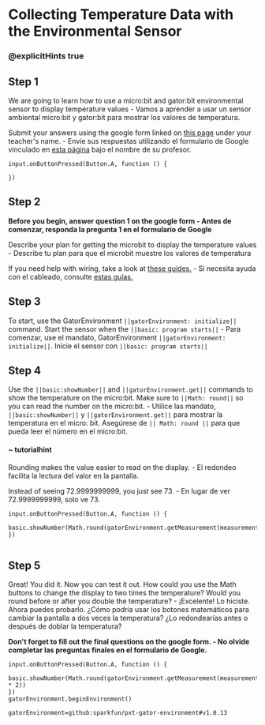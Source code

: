 # Collecting Temperature Data with the Environmental Sensor
### @explicitHints true
 
## Step 1
 
We are going to learn how to use a micro:bit and gator:bit environmental sensor  to display temperature values - Vamos a aprender a usar un sensor ambiental micro:bit y gator:bit para mostrar los valores de temperatura.
 
Submit your answers using the google form linked on [this page](https://schoolwidelabs.github.io/sensor-immersion/assessments/Lesson2/environmental_assessment.html) under your teacher's name. - Envíe sus respuestas utilizando el formulario de Google vinculado en [esta página](https://schoolwidelabs.github.io/sensor-immersion/assessments/Lesson2/environmental_assessment.html) bajo el nombre de su profesor.
 
```template
input.onButtonPressed(Button.A, function () {
    
})
```
 
## Step 2
 
**Before you begin, answer question 1 on the google form - Antes de comenzar, responda la pregunta 1 en el formulario de Google**

Describe your plan for getting the microbit to display the temperature values - 
Describe tu plan para que el microbit muestre los valores de temperatura
 
If you need help with wiring, take a look at [these guides.](https://docs.google.com/document/d/1KrhVLl_owwXz_xAVbcIEAG9O5N4wdBY3mjd-GX34Bag/edit?usp=sharing) - 
Si necesita ayuda con el cableado, consulte [estas guías.](https://docs.google.com/document/d/1KrhVLl_owwXz_xAVbcIEAG9O5N4wdBY3mjd-GX34Bag/edit?usp=sharing)
 
## Step 3
 
To start, use the GatorEnvironment ``||gatorEnvironment: initialize||`` command. Start the sensor when the ``||basic: program starts||`` - 
Para comenzar, use el mandato, GatorEnvironment ``||gatorEnvironment: initialize||``. Inicie el sensor con ``||basic: program starts||``


 
## Step 4
 
Use the ``||basic:showNumber||`` and ``||gatorEnvironment.get||`` commands to show the temperature on the micro:bit. Make sure to ``||Math: round||`` 
so you can read the number on the micro:bit. - Utilice las mandato, ``||basic:showNumber||`` y ``||gatorEnvironment.get||`` para mostrar la temperatura en el micro: bit. Asegúrese de `` || Math: round || `` para que pueda leer el número en el micro:bit.
 
 
#### ~ tutorialhint
 
Rounding makes the value easier to read on the display. - El redondeo facilita la lectura del valor en la pantalla.

Instead of seeing 72.9999999999, you just see 73. - En lugar de ver 72.9999999999, solo ve 73.
 
```blocks
input.onButtonPressed(Button.A, function () {
    basic.showNumber(Math.round(gatorEnvironment.getMeasurement(measurementType.degreesF)))
})
 
```
 
## Step 5
Great! You did it. Now you can test it out. How could you use the Math buttons to change the display to two times the temperature? Would you round before or after you double the temperature? - ¡Excelente! Lo hiciste. Ahora puedes probarlo. ¿Cómo podría usar los botones matemáticos para cambiar la pantalla a dos veces la temperatura? ¿Lo redondearías antes o después de doblar la temperatura?
 
**Don't forget to fill out the final questions on the google form. - 
No olvide completar las preguntas finales en el formulario de Google.**
 
```ghost
input.onButtonPressed(Button.A, function () {
    basic.showNumber(Math.round(gatorEnvironment.getMeasurement(measurementType.degreesF) * 2))
})
gatorEnvironment.beginEnvironment()
```
 
```package
gatorEnvironment=github:sparkfun/pxt-gator-environment#v1.0.13
```
